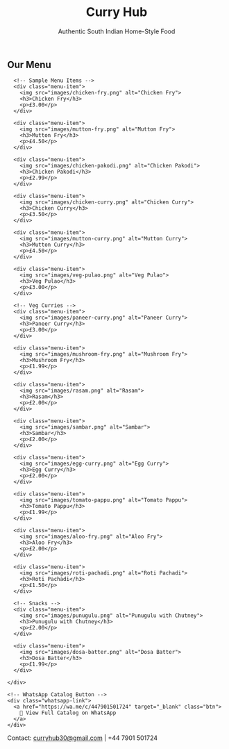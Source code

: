<!DOCTYPE html>
<html lang="en">
<head>
  <meta charset="UTF-8">
  <meta name="viewport" content="width=device-width, initial-scale=1">
  <title>Curry Hub Menu</title>
  <link rel="stylesheet" href="styles.css">
</head>
<body>

  <header class="hero">
    <div class="hero-content">
      <h1>Curry Hub</h1>
      <p>Authentic South Indian Home-Style Food</p>
    </div>
  </header>

  <section class="menu-section" id="menu">
    <h2>Our Menu</h2>
    <div class="menu-grid">

      <!-- Sample Menu Items -->
      <div class="menu-item">
        <img src="images/chicken-fry.png" alt="Chicken Fry">
        <h3>Chicken Fry</h3>
        <p>£3.00</p>
      </div>

      <div class="menu-item">
        <img src="images/mutton-fry.png" alt="Mutton Fry">
        <h3>Mutton Fry</h3>
        <p>£4.50</p>
      </div>

      <div class="menu-item">
        <img src="images/chicken-pakodi.png" alt="Chicken Pakodi">
        <h3>Chicken Pakodi</h3>
        <p>£2.99</p>
      </div>

      <div class="menu-item">
        <img src="images/chicken-curry.png" alt="Chicken Curry">
        <h3>Chicken Curry</h3>
        <p>£3.50</p>
      </div>

      <div class="menu-item">
        <img src="images/mutton-curry.png" alt="Mutton Curry">
        <h3>Mutton Curry</h3>
        <p>£4.50</p>
      </div>

      <div class="menu-item">
        <img src="images/veg-pulao.png" alt="Veg Pulao">
        <h3>Veg Pulao</h3>
        <p>£3.00</p>
      </div>

      <!-- Veg Curries -->
      <div class="menu-item">
        <img src="images/paneer-curry.png" alt="Paneer Curry">
        <h3>Paneer Curry</h3>
        <p>£3.00</p>
      </div>

      <div class="menu-item">
        <img src="images/mushroom-fry.png" alt="Mushroom Fry">
        <h3>Mushroom Fry</h3>
        <p>£1.99</p>
      </div>

      <div class="menu-item">
        <img src="images/rasam.png" alt="Rasam">
        <h3>Rasam</h3>
        <p>£2.00</p>
      </div>

      <div class="menu-item">
        <img src="images/sambar.png" alt="Sambar">
        <h3>Sambar</h3>
        <p>£2.00</p>
      </div>

      <div class="menu-item">
        <img src="images/egg-curry.png" alt="Egg Curry">
        <h3>Egg Curry</h3>
        <p>£2.00</p>
      </div>

      <div class="menu-item">
        <img src="images/tomato-pappu.png" alt="Tomato Pappu">
        <h3>Tomato Pappu</h3>
        <p>£1.99</p>
      </div>

      <div class="menu-item">
        <img src="images/aloo-fry.png" alt="Aloo Fry">
        <h3>Aloo Fry</h3>
        <p>£2.00</p>
      </div>

      <div class="menu-item">
        <img src="images/roti-pachadi.png" alt="Roti Pachadi">
        <h3>Roti Pachadi</h3>
        <p>£1.50</p>
      </div>

      <!-- Snacks -->
      <div class="menu-item">
        <img src="images/punugulu.png" alt="Punugulu with Chutney">
        <h3>Punugulu with Chutney</h3>
        <p>£2.00</p>
      </div>

      <div class="menu-item">
        <img src="images/dosa-batter.png" alt="Dosa Batter">
        <h3>Dosa Batter</h3>
        <p>£1.99</p>
      </div>

    </div>

    <!-- WhatsApp Catalog Button -->
    <div class="whatsapp-link">
      <a href="https://wa.me/c/447901501724" target="_blank" class="btn">
        📲 View Full Catalog on WhatsApp
      </a>
    </div>
  </section>

  <footer>
    <p>Contact: <a href="mailto:curryhub30@gmail.com">curryhub30@gmail.com</a> | +44 7901 501724</p>
  </footer>

</body>
</html>
